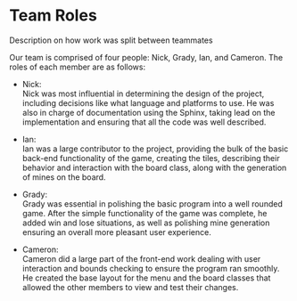 # Team Roles

Description on how work was split between teammates

Our team is comprised of four people: Nick, Grady, Ian, and Cameron. The roles
of each member are as follows:
* Nick:  
   Nick was most influential in determining the design of the project, 
   including decisions like what language and platforms to use. He was also 
   in charge of documentation using the Sphinx, taking lead on the 
   implementation and ensuring that all the code was well described. 

* Ian:  
   Ian was a large contributor to the project, providing the bulk of the 
   basic back-end functionality of the game, creating the tiles, describing 
   their behavior and interaction with the board class, along with the 
   generation of mines on the board.  

* Grady:  
   Grady was essential in polishing the basic program into a well rounded game. 
   After the simple functionality of the game was complete, he added win and 
   lose situations, as well as polishing mine generation ensuring an overall 
   more pleasant user experience.  

* Cameron:  
   Cameron did a large part of the front-end work dealing with user interaction
   and bounds checking to ensure the program ran smoothly. He created the base
   layout for the menu and the board classes that allowed the other members to
   view and test their changes.
